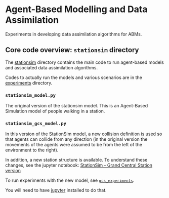 # Agent-Based Modelling and Data Assimilation

Experiments in developing data assimilation algorithms for ABMs.

## Core code overview: `stationsim` directory

The [stationsim](./stationsim) directory contains the main code to run agent-based models and associated data assimilation algorithms.

Codes to actually run the models and various scenarios are in the [experiments](./experiments) directory.

### `stationsim_model.py`

The original version of the stationsim model. This is an Agent-Based Simulation model of people walking in a station.


### `stationsim_gcs_model.py`

In this version of the StationSim model, a new collision definition is used so that agents can collide from any direction (in the original version the movements of the agents were assumed to be from the left of the environment to the right).

In addition, a new station structure is available. To understand these changes, see the jupyter notebook: [StationSim - Grand Central Station version](./experiments/gcs_experiments/StationSim_GrandCentral_version.ipynb)

To run experiments with the new model, see [`gcs_experiments`](../experiments/gcs_experiments/gcs_experiments.ipynb).

You will need to have [jupyter](https://jupyter.org/) installed to do that.
